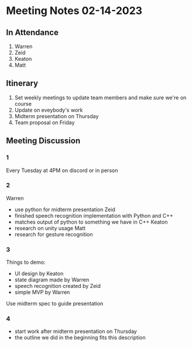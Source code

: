 # Meeting Notes 02-14-2023

## In Attendance

1. Warren
2. Zeid
3. Keaton
4. Matt

## Itinerary

1. Set weekly meetings to update team members and make sure we're on course
2. Update on eveybody's work
3. Midterm presentation on Thursday
4. Team proposal on Friday

## Meeting Discussion

### 1

Every Tuesday at 4PM on discord or in person

### 2

Warren
- use python for midterm presentation
Zeid
- finished speech recognition implementation with Python and C++
- matches output of python to something we have in C++
Keaton
- research on unity usage
Matt
- research for gesture recognition

### 3

Things to demo:
- UI design by Keaton
- state diagram made by Warren
- speech recognition created by Zeid
- simple MVP by Warren

Use midterm spec to guide presentation

### 4

- start work after midterm presentation on Thursday
- the outline we did in the beginning fits this description
